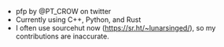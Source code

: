 - pfp by @PT_CROW on twitter
- Currently using C++, Python, and Rust
- I often use sourcehut now (https://sr.ht/~lunarsinged/), so my contributions are inaccurate.
<!---
SingedSimp/SingedSimp is a ✨ special ✨ repository because its `README.md` (this file) appears on your GitHub profile.
You can click the Preview link to take a look at your changes.
--->

